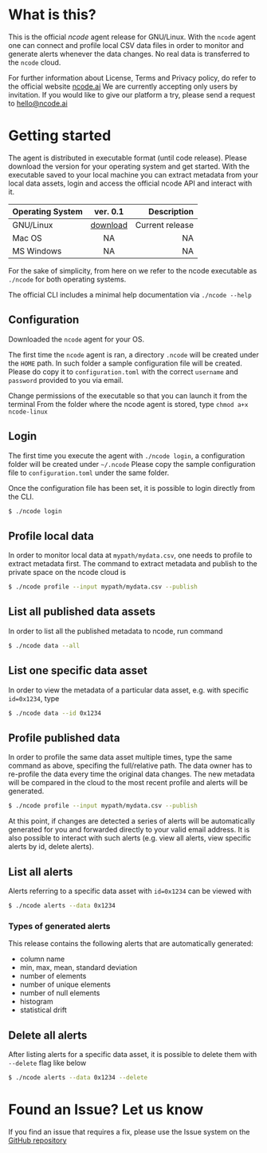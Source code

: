 # What is this?

This is the official *ncode* agent release for GNU/Linux.
With the `ncode` agent one can connect and profile local CSV data files in order to monitor and generate alerts whenever the data changes.
No real data is transferred to the `ncode` cloud.


For further information about License, Terms and Privacy policy, do refer to the official website [ncode.ai](https://ncode.ai)
We are currently accepting only users by invitation. If you would like to give our platform a try, please send a request to hello@ncode.ai


# Getting started

The agent is distributed in executable format (until code release). Please download the version for your operating system and get started.
With the executable saved to your local machine you can extract metadata from your local data assets, login and access the official ncode API and interact with it.

| Operating System | ver. 0.1      | Description     |
| -------------    |:-------------:| ---------------:|
| GNU/Linux        | [download](https://github.com/fgadaleta/ncode-agent/releases/download/v0.1-alpha/ncode-linux)        | Current release |
| Mac OS           | NA        |  NA   |
| MS Windows       | NA          |  NA  |

For the sake of simplicity, from here on we refer to the ncode executable as `./ncode` for both operating systems.

The official CLI includes a minimal help documentation via `./ncode --help`  


## Configuration

Downloaded the `ncode` agent for your OS.

The first time the `ncode` agent is ran, a directory `.ncode` will be created under the `HOME` path. 
In such folder a sample configuration file will be created. Please do copy it to `configuration.toml` with the correct `username` and `password` provided to you via email.

Change permissions of the executable so that you can launch it from the terminal
From the folder where the ncode agent is stored, type `chmod a+x ncode-linux`


## Login

The first time you execute the agent with `./ncode login`, a configuration folder will be created under `~/.ncode`
Please copy the sample configuration file to `configuration.toml` under the same folder.

Once the configuration file has been set, it is possible to login directly from the CLI.

```bash
$ ./ncode login
```

## Profile local data

In order to monitor local data at `mypath/mydata.csv`, one needs to profile to extract metadata first. 
The command to extract metadata and publish to the private space on the ncode cloud is 

```bash
$ ./ncode profile --input mypath/mydata.csv --publish

```

## List all published data assets

In order to list all the published metadata to ncode, run command

```bash
$ ./ncode data --all
```

## List one specific data asset

In order to view the metadata of a particular data asset, e.g. with specific `id=0x1234`, type

```bash
$ ./ncode data --id 0x1234
```

## Profile published data

In order to profile the same data asset multiple times, type the same command as above, specifing the full/relative path.
The data owner has to re-profile the data every time the original data changes. 
The new metadata will be compared in the cloud to the most recent profile and alerts will be generated.

```bash
$ ./ncode profile --input mypath/mydata.csv --publish

```

At this point, if changes are detected a series of alerts will be automatically generated for you and forwarded directly to your valid email address.
It is also possible to interact with such alerts (e.g. view all alerts, view specific alerts by id, delete alerts).

## List all alerts

Alerts referring to a specific data asset with `id=0x1234` can be viewed with

```bash
$ ./ncode alerts --data 0x1234
```

### Types of generated alerts

This release contains the following alerts that are automatically generated:

* column name
* min, max, mean, standard deviation 
* number of elements
* number of unique elements
* number of null elements
* histogram
* statistical drift 


## Delete all alerts 

After listing alerts for a specific data asset, it is possible to delete them with `--delete` flag like below

```bash
$ ./ncode alerts --data 0x1234 --delete
```


# Found an Issue? Let us know

If you find an issue that requires a fix, please use the Issue system on the [GitHub repository](https://github.com/fgadaleta/ncode-agent/issues)
